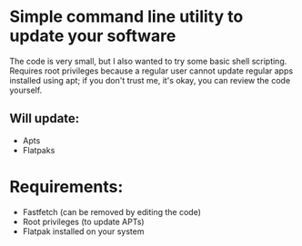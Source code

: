 # Simple command line utility to update your software
The code is very small, but I also wanted to try some basic shell scripting.
Requires root privileges because a regular user cannot update regular apps installed using apt; if you don't trust me, it's okay, you can review the code yourself.

## Will update:
* Apts
* Flatpaks

# Requirements:
* Fastfetch (can be removed by editing the code)
* Root privileges (to update APTs)
* Flatpak installed on your system
